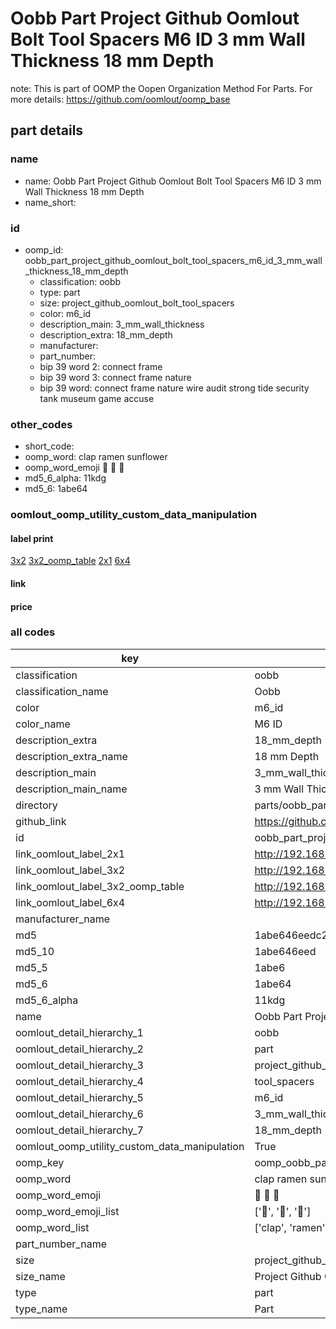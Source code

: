 # Oobb Part Project Github Oomlout Bolt Tool Spacers M6 ID 3 mm Wall Thickness 18 mm Depth  

note: This is part of OOMP the Oopen Organization Method For Parts. For more details: https://github.com/oomlout/oomp_base

##  part details
  







### name
* name: Oobb Part Project Github Oomlout Bolt Tool Spacers M6 ID 3 mm Wall Thickness 18 mm Depth
* name_short: 
### id
* oomp_id: oobb_part_project_github_oomlout_bolt_tool_spacers_m6_id_3_mm_wall_thickness_18_mm_depth
  * classification: oobb
  * type: part
  * size: project_github_oomlout_bolt_tool_spacers
  * color: m6_id
  * description_main: 3_mm_wall_thickness
  * description_extra: 18_mm_depth
  * manufacturer: 
  * part_number: 
  * bip 39 word 2: connect frame
  * bip 39 word 3: connect frame nature
  * bip 39 word: connect frame nature wire audit strong tide security tank museum game accuse

### other_codes
* short_code: 
* oomp_word: clap ramen sunflower
* oomp_word_emoji :clap: :ramen: :sunflower:
* md5_6_alpha: 11kdg
* md5_6: 1abe64






### oomlout_oomp_utility_custom_data_manipulation
#### label print
[3x2](http://192.168.1.245:1112/?label=oomp%2011kdg)
[3x2_oomp_table](http://192.168.1.108:1112/?label=oomp%2011kdg)
[2x1](http://192.168.1.242:1112/?label=oomp%2011kdg)
[6x4](http://192.168.1.55:1112/?label=oomp%2011kdg)    

#### link

                              

#### price







### all codes 
| key | value |  
| --- | --- |  
| classification | oobb |  
| classification_name | Oobb |  
| color | m6_id |  
| color_name | M6 ID |  
| description_extra | 18_mm_depth |  
| description_extra_name | 18 mm Depth |  
| description_main | 3_mm_wall_thickness |  
| description_main_name | 3 mm Wall Thickness |  
| directory | parts/oobb_part_project_github_oomlout_bolt_tool_spacers_m6_id_3_mm_wall_thickness_18_mm_depth |  
| github_link | https://github.com/oomlout/oomlout_oomp_part_src/tree/main/parts/oobb_part_project_github_oomlout_bolt_tool_spacers_m6_id_3_mm_wall_thickness_18_mm_depth |  
| id | oobb_part_project_github_oomlout_bolt_tool_spacers_m6_id_3_mm_wall_thickness_18_mm_depth |  
| link_oomlout_label_2x1 | http://192.168.1.242:1112/?label=oomp%2011kdg |  
| link_oomlout_label_3x2 | http://192.168.1.245:1112/?label=oomp%2011kdg |  
| link_oomlout_label_3x2_oomp_table | http://192.168.1.108:1112/?label=oomp%2011kdg |  
| link_oomlout_label_6x4 | http://192.168.1.55:1112/?label=oomp%2011kdg |  
| manufacturer_name |  |  
| md5 | 1abe646eedc2dc3b5c878fc326d72179 |  
| md5_10 | 1abe646eed |  
| md5_5 | 1abe6 |  
| md5_6 | 1abe64 |  
| md5_6_alpha | 11kdg |  
| name | Oobb Part Project Github Oomlout Bolt Tool Spacers M6 ID 3 mm Wall Thickness 18 mm Depth |  
| oomlout_detail_hierarchy_1 | oobb |  
| oomlout_detail_hierarchy_2 | part |  
| oomlout_detail_hierarchy_3 | project_github_bolt |  
| oomlout_detail_hierarchy_4 | tool_spacers |  
| oomlout_detail_hierarchy_5 | m6_id |  
| oomlout_detail_hierarchy_6 | 3_mm_wall_thickness |  
| oomlout_detail_hierarchy_7 | 18_mm_depth |  
| oomlout_oomp_utility_custom_data_manipulation | True |  
| oomp_key | oomp_oobb_part_project_github_oomlout_bolt_tool_spacers_m6_id_3_mm_wall_thickness_18_mm_depth |  
| oomp_word | clap ramen sunflower |  
| oomp_word_emoji | :clap: :ramen: :sunflower: |  
| oomp_word_emoji_list | [':clap:', ':ramen:', ':sunflower:'] |  
| oomp_word_list | ['clap', 'ramen', 'sunflower'] |  
| part_number_name |  |  
| size | project_github_oomlout_bolt_tool_spacers |  
| size_name | Project Github Oomlout Bolt Tool Spacers |  
| type | part |  
| type_name | Part |  
